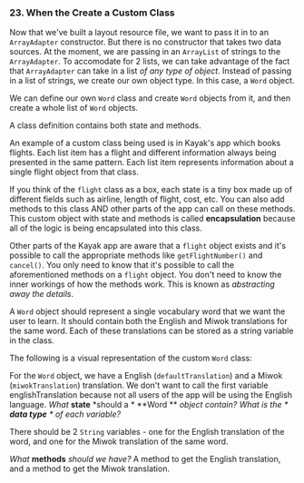 ### 23. When the Create a Custom Class

Now that we've built a layout resource file, we want to pass it in to an `ArrayAdapter` constructor. But there is no constructor that takes two data sources. 
At the moment, we are passing in an `ArrayList` of strings to the `ArrayAdapter`.
To accomodate for 2 lists, we can take advantage of the fact that `ArrayAdapter` can take in a list *of any type of object*.
Instead of passing in a list of strings, we create our own object type. In this case, a `Word` object. 

We can define our own `Word` class and create `Word` objects from it, and then create a whole list of `Word` objects. 


A class definition contains both state and methods. 


An example of a custom class being used is in Kayak's app which books flights.
Each list item has a flight and different information always being presented in the same pattern.
Each list item represents information about a single flight object from that class.


If you think of the `flight` class as a box, each state is a tiny box made up of different fields such as airline, length of flight, cost, etc.
You can also add methods to this class AND other parts of the app can call on these methods. 
This custom object with state and methods is called **encapsulation** because all of the logic is being encapsulated into this class. 

Other parts of the Kayak app are aware that a `flight` object exists and it's possible to call the appropriate methods like `getFlightNumber()` and `cancel()`.
You only need to know that it's possible to call the aforementioned methods on a `flight` object. You don't need to know the inner workings of how the methods work.
This is known as *abstracting away the details*. 

A `Word` object should represent a single vocabulary word that we want the user to learn.
It should contain both the English and Miwok translations for the same word. 
Each of these translations can be stored as a string variable in the class. 

The following is a visual representation of the custom `Word` class:


For the `Word` object, we have a English (`defaultTranslation`) and a Miwok (`miwokTranslation`) translation.
We don't want to call the first variable englishTranslation because not all users of the app will be using the English language. 
*What* **state** *should a * **Word ** *object contain?* 
*What is the * **data type** * of each variable?*

There should be 2 `String` variables - one for the English translation of the word, and one for the Miwok translation of the same word.


*What* **methods** *should we have?*
A method to get the English translation, and a method to get the Miwok translation. 
